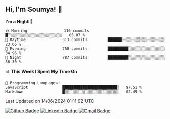 ## Hi, I'm Soumya! 👋

<!--START_SECTION:waka-->
**I'm a Night 🦉** 

```text
🌞 Morning                110 commits         █░░░░░░░░░░░░░░░░░░░░░░░░   05.07 % 
🌆 Daytime                513 commits         ██████░░░░░░░░░░░░░░░░░░░   23.66 % 
🌃 Evening                758 commits         █████████░░░░░░░░░░░░░░░░   34.96 % 
🌙 Night                  787 commits         █████████░░░░░░░░░░░░░░░░   36.30 % 
```


📊 **This Week I Spent My Time On** 

```text
💬 Programming Languages: 
JavaScript               ████████████████████████░   97.51 % 
Markdown                 █░░░░░░░░░░░░░░░░░░░░░░░░   02.49 % 
```


 Last Updated on 14/06/2024 01:11:02 UTC
<!--END_SECTION:waka-->

[![Github Badge](https://img.shields.io/badge/-rubyruins-grey?style=for-the-badge&logo=github&logoColor=white&link=https://github.com/rubyruins/)](https://www.github.com/rubyruins/) 
[![Linkedin Badge](https://img.shields.io/badge/-Soumya%20Parekh-0072b1?style=for-the-badge&logo=Linkedin&logoColor=white&link=https://www.linkedin.com/in/Soumya-Parekh/)](https://www.linkedin.com/in/Soumya-Parekh/) 
[![Gmail Badge](https://img.shields.io/badge/-soumyaparekh.me@gmail.com-c14438?style=for-the-badge&logo=Gmail&logoColor=white&link=mailto:soumyaparekh.me@gmail.com)](mailto:soumyaparekh.me@gmail.com) 
